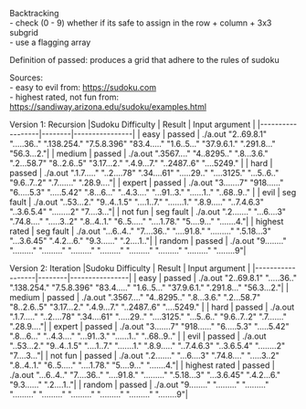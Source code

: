 Backtracking<br />
    - check (0 - 9) whether if its safe to assign in the row + column + 3x3 subgrid<br />
    - use a flagging array<br />

Definition of passed: produces a grid that adhere to the rules of sudoku

Sources: <br />
    - easy to evil from: https://sudoku.com<br />
    - highest rated, not fun from: https://sandiway.arizona.edu/sudoku/examples.html
 
Version 1: Recursion
|Sudoku Difficulty | Result | Input argument |
|------------------|--------|----------------|
| easy             | passed | ./a.out "2..69.8.1" ".....36.." ".138.254." "7.5.8.396" "83.4....." "1.6..5..." "37.9.6.1." ".291.8..." "56.3...2."|
| medium           | passed | ./a.out ".3567...." "4..8295.." ".8...3.6." ".2...58.7" "8..2.6..5" "3.17...2." ".4.9...7." "..2487..6" "....5249." |
| hard             | passed | ./a.out ".1.7....." "..2....78" ".34....61" ".....29.." "....3125." "...5..6.." "9.6..7..2" ".7......." ".28.9...."|
| expert           | passed | ./a.out "3.......7" "918......" "6.....5.3" ".....5.42" ".8...6..." "..4.3...." "...91..3." "......1.." "..68..9.." |
| evil             | seg fault | ./a.out "..53...2." "9..4..1.5" "....1..7." ".......1." ".8.9....." "..7.4.6.3" "..3.6.5.4" "........2" "7....3..."|
| not fun          | seg fault | ./a.out ".2......." "...6....3" ".74.8...." ".....3..2" ".8..4..1." "6..5....." "....1.78." "5....9..." ".......4."|
| highest rated    | seg fault | ./a.out "...6..4.." "7....36.." "....91.8." "........." ".5.18...3" "...3.6.45" ".4.2...6." "9.3......" ".2....1.."|
| random           | passed | ./a.out "9........" "........." "........." "........." "........." "........." "........." "........." "........9"|

Version 2: Iteration
|Sudoku Difficulty | Result | Input argument |
|------------------|--------|----------------|
| easy             | passed | ./a.out "2..69.8.1" ".....36.." ".138.254." "7.5.8.396" "83.4....." "1.6..5..." "37.9.6.1." ".291.8..." "56.3...2."|
| medium           | passed | ./a.out ".3567...." "4..8295.." ".8...3.6." ".2...58.7" "8..2.6..5" "3.17...2." ".4.9...7." "..2487..6" "....5249." |
| hard             | passed | ./a.out ".1.7....." "..2....78" ".34....61" ".....29.." "....3125." "...5..6.." "9.6..7..2" ".7......." ".28.9...."|
| expert           | passed | ./a.out "3.......7" "918......" "6.....5.3" ".....5.42" ".8...6..." "..4.3...." "...91..3." "......1.." "..68..9.." |
| evil             | passed | ./a.out "..53...2." "9..4..1.5" "....1..7." ".......1." ".8.9....." "..7.4.6.3" "..3.6.5.4" "........2" "7....3..."|
| not fun          | passed | ./a.out ".2......." "...6....3" ".74.8...." ".....3..2" ".8..4..1." "6..5....." "....1.78." "5....9..." ".......4."|
| highest rated    | passed | ./a.out "...6..4.." "7....36.." "....91.8." "........." ".5.18...3" "...3.6.45" ".4.2...6." "9.3......" ".2....1.."|
| random           | passed | ./a.out "9........" "........." "........." "........." "........." "........." "........." "........." "........9"|